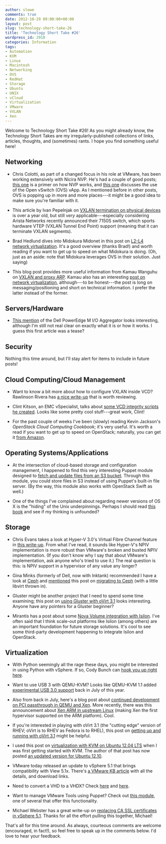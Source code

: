 ```yaml
---
author: slowe
comments: true
date: 2012-10-29 09:00:00+00:00
layout: post
slug: technology-short-take-26
title: 'Technology Short Take #26'
wordpress_id: 2910
categories: Information
tags:
- Automation
- KVM
- Linux
- Macintosh
- Networking
- OVS
- RedHat
- Storage
- Ubuntu
- UNIX
- vCloud
- Virtualization
- VMware
- VXLAN
- Xen
---
```


Welcome to Technology Short Take #26! As you might already know, the Technology Short Takes are my irregularly-published collections of links, articles, thoughts, and (sometimes) rants. I hope you find something useful here!

## Networking

* Chris Colotti, as part of a changed focus in his role at VMware, has been working extensively with Nicira NVP. He's had a couple of good posts; [this one](http://www.chriscolotti.us/vmware/nicira-nvp/nicira-nvp-virtualized-networking-primer/) is a primer on how NVP works, and [this one](http://www.chriscolotti.us/vmware/nicira-nvp/how-the-nicira-nvp-esxi-vapp-works/) discusses the use of the Open vSwitch (OVS) vApp. As I mentioned before in other posts, OVS is popping up in more and more places---it might be a good idea to make sure you're familiar with it.

* This article by Ivan Pepelnjak on [VXLAN termination on physical devices](http://blog.ioshints.info/2011/10/vxlan-termination-on-physical-devices.html) is over a year old, but still _very_ applicable---especially considering Arista Networks recently announced their 7150S switch, which sports hardware VTEP (VXLAN Tunnel End Point) support (meaning that it can terminate VXLAN segments).

* Brad Hedlund dives into Midokura Midonet in this post on [L2-L4 network virtualization](http://bradhedlund.com/2012/10/06/mind-blowing-l2-l4-network-virtualization-by-midokura-midonet/). It's a good overview (thanks Brad!) and worth reading if you want to get up to speed on what Midokura is doing. (Oh, just as an aside: note that Midokura leverages OVS in their solution. Just saying)

* This blog post provides more useful information from Kamau Wanguhu on [VXLAN and proxy ARP](http://www.borgcube.com/blogs/2012/10/vxlan-and-proxy-arp/). Kamau also has an interesting [post on network virtualization](http://www.borgcube.com/blogs/2012/10/network-virtualization-overview/), although---to be honest---the post is long on messaging/positioning and short on technical information. I prefer the latter instead of the former.

## Servers/Hardware

* [This mention](http://bladesmadesimple.com/2012/10/first-lookdell-poweredge-m-io-aggregator/) of the Dell PowerEdge M I/O Aggregator looks interesting, although I'm still not real clear on exactly what it is or how it works. I guess this first article was a tease?

## Security

Nothing this time around, but I'll stay alert for items to include in future posts!

## Cloud Computing/Cloud Management

* Want to know a bit more about how to configure VXLAN inside VCD? Rawlinson Rivera has [a nice write-up](http://www.punchingclouds.com/2012/09/09/vcloud-director-5-1-vxlan-configuration/) that is worth reviewing.

* Clint Kitson, an EMC vSpecialist, talks about [some VCD integrity scripts he created](http://velemental.com/2012/10/10/what-changed-vcloud-director-integrity-scripts-unleashed/). Looks like some pretty cool stuff---great work, Clint!

* For the past couple of weeks I've been (slowly) reading Kevin Jackson's _OpenStack Cloud Computing Cookbook_; it's very useful. It's worth a read if you want to get up to speed on OpenStack; naturally, you can get it [from Amazon](http://www.amazon.com/OpenStack-Cloud-Computing-Cookbook-Jackson/dp/1849517320/ref=la_B009HPUFRW_1_1?ie=UTF8&qid=1351291152&sr=1-1).

## Operating Systems/Applications

* At the intersection of cloud-based storage and configuration management, I happened to find this very interesting Puppet module designed to [fetch and update files from an S3 bucket](http://puppetlabs.com/blog/module-of-the-week-branan-s3file/). Through this module, you could store files in S3 instead of using Puppet's built-in file server. (By the way, this module also works with OpenStack Swift as well.)

* One of the things I've complained about regarding newer versions of OS X is the "hiding" of the Unix underpinnings. Perhaps I should read [this book](http://www.tuaw.com/2012/10/15/tuaw-bookshelf-learning-unix-for-os-x-mountain-lion/) and see if my thinking is unfounded?

## Storage

* Chris Evans takes a look at Hyper-V 3.0's Virtual Fibre Channel feature in [this write-up](http://blog.thestoragearchitect.com/2012/10/05/windows-server-2012-windows-server-8?-virtual-fibre-channel/). From what I've read, it sounds like Hyper-V's NPIV implementation is more robust than VMware's broken and busted NPIV implementation. (If you don't know why I say that about VMware's implementation, ask anyone who's tried to use it.) The real question is this: is NPIV support in a hypervisor of any value any longer?

* Gina Minks (formerly of Dell, now with Inktank) recommended I have a look at [Ceph](http://ceph.com/) and [mentioned](http://ginaminks.com/wordpress/updates-from-the-land-of-the-cephalopods/) this post on [migrating to Ceph](http://www.hastexo.com/resources/hints-and-kinks/migrating-virtual-machines-block-based-storage-radosceph) (with a little libvirt thrown in).

* Gluster might be another project that I need to spend some time examining; this post on [using Gluster with oVirt 3.1](http://blog.jebpages.com/archives/ovirt-3-1-glusterized/) looks interesting. Anyone have any pointers for a Gluster beginner?

* Mirantis has a post about some [Nova Volume integration with Isilon](http://www.mirantis.com/blog/openstack-nova-volume-integration-with-isilon/). I've often said that I think scale-out platforms like Isilon (among others) are an important foundation for future storage solutions. It's cool to see some third-party development happening to integrate Isilon and OpenStack.

## Virtualization

* With Python seemingly all the rage these days, you might be interested in using Python with vSphere. If so, Cody Bunch can [hook you up right here](http://professionalvmware.com/2012/07/getting-started-with-psphere-on-osx/).

* Want to use USB 3 with QEMU-KVM? Looks like QEMU-KVM 1.1 added [experimental USB 3.0 support](http://www.linux-kvm.com/content/qemu-kvm-11-adds-experimental-support-usb-30) back in July of this year.

* Also from back in July, here's a blog post about [continued development on PCI passthrough in QEMU and Xen](http://blog.xen.org/index.php/2012/07/16/pci-passthrough-in-qemu/). More recently, there was this announcement about [Xen ARM in upstream Linux](http://blog.xen.org/index.php/2012/10/08/xen-arm-in-linux/) (making Xen the first hypervisor supported on the ARM platform). Cool.

* If you're interested in playing with oVirt 3.1 (the "cutting edge" version of RHEV; oVirt is to RHEV as Fedora is to RHEL), this post on [getting up and running with oVirt 3.1](http://blog.jebpages.com/archives/up-and-running-with-ovirt-3-1-edition/) might be helpful.

* I used this post on [virtualization with KVM on Ubuntu 12.04 LTS](http://www.howtoforge.com/virtualization-with-kvm-on-ubuntu-12.04-lts) when I was first getting started with KVM. The author of that post has now posted [an updated version for Ubuntu 12.10](http://blog.allanglesit.com/2012/10/linux-kvm-ubuntu-12-10-with-openvswitch/).

* VMware today released an update to vSphere 5.1 that brings compatibility with View 5.1x. There's [a VMware KB article](http://kb.vmware.com/kb/2035268) with all the details, and download links.

* Need to convert a VHD to a VHDX? Check [here](http://blogs.msdn.com/b/virtual_pc_guy/archive/2012/10/02/converting-a-vhd-to-a-vhdx.aspx) and [here](http://blogs.msdn.com/b/virtual_pc_guy/archive/2012/10/03/using-powershell-to-convert-a-vhd-to-a-vhdx.aspx).

* Want to manage VMware Tools using Puppet? Check out [this module](http://puppetlabs.com/blog/module-of-the-week-razorsedge-vmwaretools/), one of several that offer this functionality.

* Michael Webster has a great write-up on [replacing CA SSL certificates in vSphere 5.1](http://longwhiteclouds.com/2012/10/27/updating-ca-ssl-certificates-in-vsphere-5-1/). Thanks for all the effort pulling this together, Michael!

That's all for this time around. As always, courteous comments are welcome (encouraged, in fact!), so feel free to speak up in the comments below. I'd love to hear your feedback.
